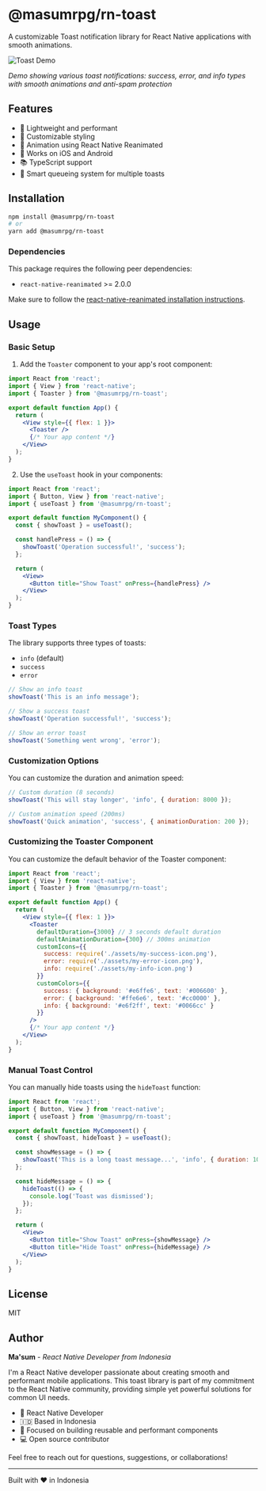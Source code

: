 # @masumrpg/rn-toast

A customizable Toast notification library for React Native applications with smooth animations.

![Toast Demo](./demo-toast.gif)

*Demo showing various toast notifications: success, error, and info types with smooth animations and anti-spam protection*

## Features

- 🚀 Lightweight and performant
- 🎨 Customizable styling
- 🔄 Animation using React Native Reanimated
- 📱 Works on iOS and Android
- 📚 TypeScript support
- 🧠 Smart queueing system for multiple toasts

## Installation

```bash
npm install @masumrpg/rn-toast
# or
yarn add @masumrpg/rn-toast
```

### Dependencies

This package requires the following peer dependencies:
- `react-native-reanimated` >= 2.0.0

Make sure to follow the [react-native-reanimated installation instructions](https://docs.swmansion.com/react-native-reanimated/docs/fundamentals/installation).

## Usage

### Basic Setup

1. Add the `Toaster` component to your app's root component:

```jsx
import React from 'react';
import { View } from 'react-native';
import { Toaster } from '@masumrpg/rn-toast';

export default function App() {
  return (
    <View style={{ flex: 1 }}>
      <Toaster />
      {/* Your app content */}
    </View>
  );
}
```

2. Use the `useToast` hook in your components:

```jsx
import React from 'react';
import { Button, View } from 'react-native';
import { useToast } from '@masumrpg/rn-toast';

export default function MyComponent() {
  const { showToast } = useToast();

  const handlePress = () => {
    showToast('Operation successful!', 'success');
  };

  return (
    <View>
      <Button title="Show Toast" onPress={handlePress} />
    </View>
  );
}
```

### Toast Types

The library supports three types of toasts:
- `info` (default)
- `success`
- `error`

```jsx
// Show an info toast
showToast('This is an info message');

// Show a success toast
showToast('Operation successful!', 'success');

// Show an error toast
showToast('Something went wrong', 'error');
```

### Customization Options

You can customize the duration and animation speed:

```jsx
// Custom duration (8 seconds)
showToast('This will stay longer', 'info', { duration: 8000 });

// Custom animation speed (200ms)
showToast('Quick animation', 'success', { animationDuration: 200 });
```

### Customizing the Toaster Component

You can customize the default behavior of the Toaster component:

```jsx
import React from 'react';
import { View } from 'react-native';
import { Toaster } from '@masumrpg/rn-toast';

export default function App() {
  return (
    <View style={{ flex: 1 }}>
      <Toaster
        defaultDuration={3000} // 3 seconds default duration
        defaultAnimationDuration={300} // 300ms animation
        customIcons={{
          success: require('./assets/my-success-icon.png'),
          error: require('./assets/my-error-icon.png'),
          info: require('./assets/my-info-icon.png')
        }}
        customColors={{
          success: { background: '#e6ffe6', text: '#006600' },
          error: { background: '#ffe6e6', text: '#cc0000' },
          info: { background: '#e6f2ff', text: '#0066cc' }
        }}
      />
      {/* Your app content */}
    </View>
  );
}
```

### Manual Toast Control

You can manually hide toasts using the `hideToast` function:

```jsx
import React from 'react';
import { Button, View } from 'react-native';
import { useToast } from '@masumrpg/rn-toast';

export default function MyComponent() {
  const { showToast, hideToast } = useToast();

  const showMessage = () => {
    showToast('This is a long toast message...', 'info', { duration: 10000 });
  };

  const hideMessage = () => {
    hideToast(() => {
      console.log('Toast was dismissed');
    });
  };

  return (
    <View>
      <Button title="Show Toast" onPress={showMessage} />
      <Button title="Hide Toast" onPress={hideMessage} />
    </View>
  );
}
```

## License

MIT


## Author

**Ma'sum** - *React Native Developer from Indonesia*

I'm a React Native developer passionate about creating smooth and performant mobile applications. This toast library is part of my commitment to the React Native community, providing simple yet powerful solutions for common UI needs.

- 📱 React Native Developer
- 🇮🇩 Based in Indonesia
- 🔧 Focused on building reusable and performant components
- 💻 Open source contributor

Feel free to reach out for questions, suggestions, or collaborations!

---
Built with ❤️ in Indonesia
